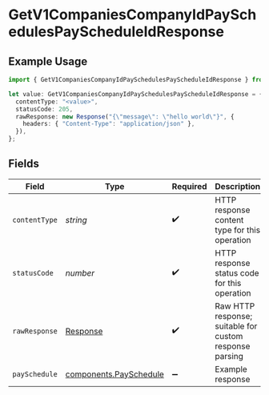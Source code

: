 # GetV1CompaniesCompanyIdPaySchedulesPayScheduleIdResponse

## Example Usage

```typescript
import { GetV1CompaniesCompanyIdPaySchedulesPayScheduleIdResponse } from "@gusto/embedded-api/models/operations/getv1companiescompanyidpayschedulespayscheduleid.js";

let value: GetV1CompaniesCompanyIdPaySchedulesPayScheduleIdResponse = {
  contentType: "<value>",
  statusCode: 205,
  rawResponse: new Response("{\"message\": \"hello world\"}", {
    headers: { "Content-Type": "application/json" },
  }),
};
```

## Fields

| Field                                                                 | Type                                                                  | Required                                                              | Description                                                           |
| --------------------------------------------------------------------- | --------------------------------------------------------------------- | --------------------------------------------------------------------- | --------------------------------------------------------------------- |
| `contentType`                                                         | *string*                                                              | :heavy_check_mark:                                                    | HTTP response content type for this operation                         |
| `statusCode`                                                          | *number*                                                              | :heavy_check_mark:                                                    | HTTP response status code for this operation                          |
| `rawResponse`                                                         | [Response](https://developer.mozilla.org/en-US/docs/Web/API/Response) | :heavy_check_mark:                                                    | Raw HTTP response; suitable for custom response parsing               |
| `paySchedule`                                                         | [components.PaySchedule](../../models/components/payschedule.md)      | :heavy_minus_sign:                                                    | Example response                                                      |